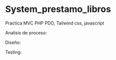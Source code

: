 # System_prestamo_libros
Practica MVC PHP PDO, Tailwind css, javascript

Analisis de proceso:

Diseño:

Testing:
